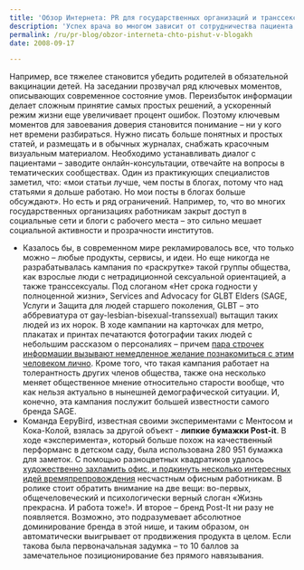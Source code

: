 ```yaml
---
title: 'Обзор Интернета: PR для государственных организаций и транссексуалов'
description: 'Успех врача во многом зависит от сотрудничества пациента – но как этого добиться? Недавно в Нью-Йорке прошло заседание, на котором собирались специалисты из Национального Института Здоровья, чтобы  поделиться опытом и узнать, как им жить и работать в атмосфере современного информационного общества, где доверие к государственным институтам стремительно падает. '
permalink: /ru/pr-blog/obzor-interneta-chto-pishut-v-blogakh
date: 2008-09-17

---
```

<p>Например, все тяжелее становится убедить родителей в обязательной вакцинации детей. На заседании прозвучал ряд ключевых моментов, описывающих современное состояние умов. Переизбыток информации делает сложным принятие самых простых решений, а ускоренный режим жизни еще увеличивает процент ошибок. Поэтому ключевым моментов для завоевания доверия становится понимание – ни у кого нет времени разбираться. Нужно писать больше понятных и простых статей, и размещать и в обычных журналах, снабжать красочным визуальным материалом. Необходимо устанавливать диалог с пациентами – заводите онлайн-консультации, отвечайте на вопросы в тематических сообществах. Один из практикующих специалистов заметил, что: «мои статьи лучше, чем посты в блогах, потому что над статьями я дольше работаю. Но мои посты в блогах больше обсуждают».  Но есть и ряд ограничений. Например, то, что во многих государственных организациях работникам закрыт доступ в социальные сети и блоги с рабочего места – это сильно мешает социальной активности и прозрачности институтов.</p>
<ul>
<li>Казалось бы, в современном мире рекламировалось все, что только можно – любые продукты, сервисы, и идеи. Но еще никогда не разрабатывалась кампания по «раскрутке» такой группы общества, как взрослые люди с нетрадиционной сексуальной ориентацией, а также транссексуалы. Под слоганом «Нет срока годности у полноценной жизни»,  Services and Advocacy for GLBT Elders (SAGE, Услуги и Защита для людей старшего поколения, GLBT – это аббревиатура от gay-lesbian-bisexual-transsexual) вытащил таких людей из их норок. В ходе кампании на карточках для метро, плакатах и принтах печатаются фотографии таких людей с небольшим рассказом о персоналиях – причем <a href="https://www.sageusa.org/uploads/Ads rev 9-12 1.pdf">пара строчек информации вызывают немедленное желание познакомиться с этим человеком лично</a>. Кроме того, что такая кампания работает на толерантность других членов общества, также она несколько меняет общественное мнение относительно старости вообще, что как нельзя актуально в нынешней демографической ситуации. И, конечно, эта кампания послужит большей известности самого бренда SAGE.</li>
<li>Команда EepyBird, известная своими экспериментами с Ментосом и Кока-Колой, взялась за другой объект - <strong>липкие бумажки Post-it</strong>. В ходе «эксперимента», который больше похож на качественный перформанс в детском саду, была использована 280 951 бумажка для заметок. С помощью разноцветных квадратиков удалось <a href="https://www.jaffejuice.com/2008/09/eepybird-is-at.html">художественно захламить офис, и подкинуть несколько интересных идей времяпрепровождения</a> несчастным офисным работникам. В ролике стоит обратить внимание на две вещи: во-первых, общечеловеческий и психологически верный слоган «Жизнь прекрасна. И работа тоже!». И второе – бренд Post-It ни разу не появляется. Возможно, это подразумевает абсолютное доминирование бренда в этой нише, и таким образом, он автоматически выигрывает от продвижения продукта в целом. Если такова была первоначальная задумка – то 10 баллов за замечательное позиционирование без прямого навязывания. </li>
</ul>

